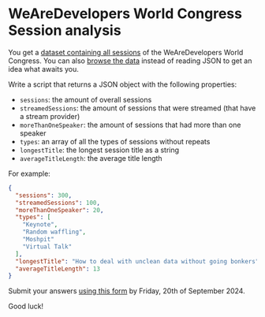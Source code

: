 # WeAreDevelopers World Congress Session analysis

You get a [dataset containing all sessions](data.json) of the WeAreDevelopers World Congress. 
You can also [browse the data](display.html) instead of reading JSON to get an idea what awaits you.

Write a script that returns a JSON object with the following properties:

* `sessions`: the amount of overall sessions
* `streamedSessions`: the amount of sessions that were streamed (that have a stream provider)
* `moreThanOneSpeaker`: the amount of sessions that had more than one speaker
* `types`: an array of all the types of sessions without repeats
* `longestTitle`: the longest session title as a string
* `averageTitleLength`: the average title length

For example:

```json
{
  "sessions": 300,
  "streamedSessions": 100,
  "moreThanOneSpeaker": 20,
  "types": [
    "Keynote",
    "Random waffling",
    "Moshpit"
    "Virtual Talk"
  ],
  "longestTitle": "How to deal with unclean data without going bonkers",
  "averageTitleLength": 13
}
```

Submit your answers [using this form](https://forms.gle/gV7kSJmuyebccWzL8) by Friday, 20th of September 2024.

Good luck! 

